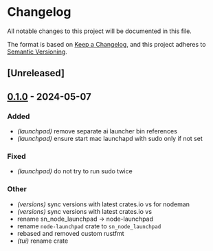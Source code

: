 # Changelog
All notable changes to this project will be documented in this file.

The format is based on [Keep a Changelog](https://keepachangelog.com/en/1.0.0/),
and this project adheres to [Semantic Versioning](https://semver.org/spec/v2.0.0.html).

## [Unreleased]

## [0.1.0](https://github.com/maidsafe/safe_network/releases/tag/node-launchpad-v0.1.0) - 2024-05-07

### Added
- *(launchpad)* remove separate ai launcher bin references
- *(launchpad)* ensure start mac launchapd with sudo only if not set

### Fixed
- *(launchpad)* do not try to run sudo twice

### Other
- *(versions)* sync versions with latest crates.io vs for nodeman
- *(versions)* sync versions with latest crates.io vs
- rename sn_node_launchpad -> node-launchpad
- rename `node-launchpad` crate to `sn_node_launchpad`
- rebased and removed custom rustfmt
- *(tui)* rename crate
